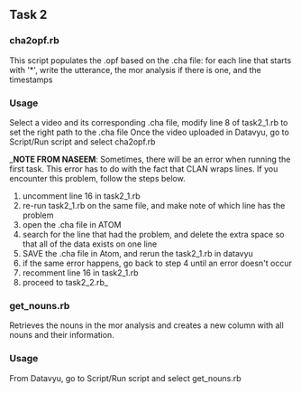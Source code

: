 ## Task 2

### cha2opf.rb


This script populates the .opf based on the .cha file: for each line that starts with '\*', write the utterance, the mor analysis if there is one, and the timestamps

### Usage
Select a video and its corresponding .cha file, modify line 8 of task2_1.rb to set the right path to the .cha file
Once the video uploaded in Datavyu, go to Script/Run script and select cha2opf.rb


_**NOTE FROM NASEEM**: Sometimes, there will be an error when running the first task. This error has to do with the fact that CLAN wraps lines. If you encounter this problem, follow the steps below.
1) uncomment line 16 in task2_1.rb
2) re-run task2_1.rb on the same file, and make note of which line has the problem
3) open the .cha file in ATOM
4) search for the line that had the problem, and delete the extra space so that all of the data exists on one line
5) SAVE the .cha file in Atom, and rerun the task2_1.rb in datavyu
6) if the same error happens, go back to step 4 until an error doesn't occur
7) recomment line 16 in task2_1.rb
8) proceed to task2_2.rb_

### get_nouns.rb

Retrieves the nouns in the mor analysis and creates a new column with all nouns and their information.

### Usage

From Datavyu, go to Script/Run script and select get_nouns.rb
